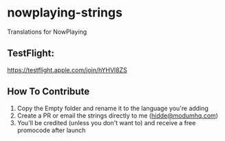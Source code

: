 # nowplaying-strings
Translations for NowPlaying

## TestFlight:
https://testflight.apple.com/join/hYHVl8ZS

## How To Contribute
1. Copy the Empty folder and rename it to the language you're adding
2. Create a PR or email the strings directly to me (hidde@modumhq.com)
3. You'll be credited (unless you don't want to) and receive a free promocode after launch
